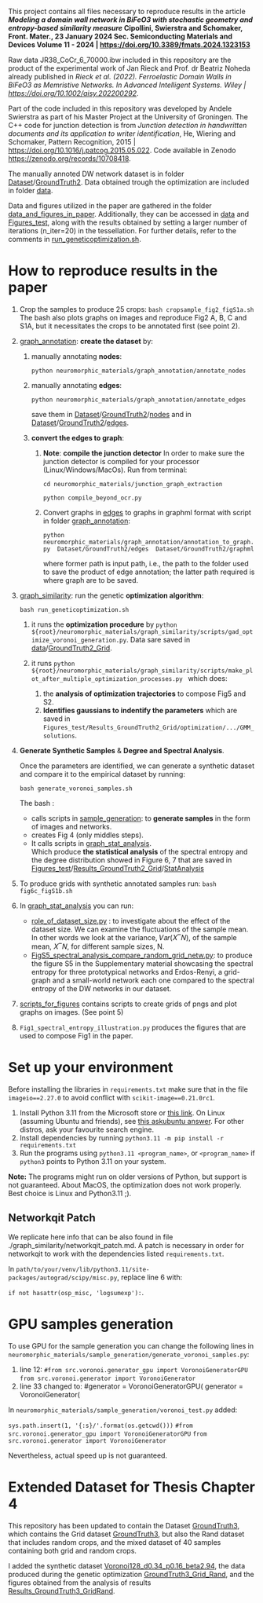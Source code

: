 This project contains all files necessary to reproduce results in the article 
**_Modeling a domain wall network in BiFeO3 with stochastic geometry and entropy-based similarity measure_ Cipollini, Swierstra and Schomaker, Front. Mater., 23 January 2024
Sec. Semiconducting Materials and Devices
Volume 11 - 2024 | https://doi.org/10.3389/fmats.2024.1323153**

Raw data JR38_CoCr_6_70000.ibw included in this repository are the product of the experimental work of Jan Rieck and Prof. dr Beatriz Noheda already published in _Rieck et al. (2022). Ferroelastic Domain Walls in BiFeO3 as Memristive Networks. In Advanced Intelligent Systems. Wiley | https://doi.org/10.1002/aisy.202200292_.

Part of the code included in this repository was developed by Andele Swierstra as part of his Master Project at the University of Groningen.
The C++ code for junction detection is from _Junction detection in handwritten documents and its application to writer identification_, He, Wiering and Schomaker,
Pattern Recognition,
2015 | https://doi.org/10.1016/j.patcog.2015.05.022. Code available in Zenodo https://zenodo.org/records/10708418.

The manually annoted DW network dataset is in folder [Dataset](Dataset)/[GroundTruth2](Dataset%2FGroundTruth2).
Data obtained trough the optimization are included in folder [data](data).

Data and figures utilized in the paper are gathered in the folder [data_and_figures_in_paper](data_and_figures_in_paper). Additionally, they can be accessed in [data](data) and [Figures_test](Figures_test), along with the results obtained by setting a larger number of iterations (n_iter=20) in the tessellation. For further details, refer to the comments in [run_geneticoptimization.sh](run_geneticoptimization.sh).

# How to reproduce results in the paper
1) Crop the samples to produce 25 crops:
`bash cropsample_fig2_figS1a.sh`
The bash also plots graphs on images and reproduce Fig2 A, B, C and S1A, but it necessitates the crops to be annotated 
first (see point 2).

2) [graph_annotation](neuromorphic_materials/graph_annotation): **create the dataset** by:
   1) manually annotating **nodes**: 
   
      `python neuromorphic_materials/graph_annotation/annotate_nodes`
      
   2) manually annotating **edges**:
   
      `python neuromorphic_materials/graph_annotation/annotate_edges` 
   
      save them in [Dataset](Dataset)/[GroundTruth2](Dataset%2FGroundTruth2)/[nodes](Dataset%2FGroundTruth2%2Fnodes) and in [Dataset](Dataset)/[GroundTruth2](Dataset%2FGroundTruth2)/[edges](Dataset%2FGroundTruth2%2Fedges).
      
   3) **convert the edges to graph**:
      1) **Note**: **compile the junction detector**
         In order to make sure the junction detector is compiled for your processor (Linux/Windows/MacOs).
         Run from terminal:
            
         `cd neuromorphic_materials/junction_graph_extraction`
      
         `python compile_beyond_ocr.py`
      
      2) Convert graphs in [edges](Dataset%2FGroundTruth2%2Fedges) to graphs in graphml format with script in folder [graph_annotation](neuromorphic_materials%2Fgraph_annotation):
         
         `python neuromorphic_materials/graph_annotation/annotation_to_graph.py 
          Dataset/GroundTruth2/edges 
          Dataset/GroundTruth2/graphml` 
      
         where former path is input path, i.e., the path to the folder used 
         to save the product of edge annotation;
         the latter path required is where graph are to be saved.


3) [graph_similarity](neuromorphic_materials/graph_similarity): run the genetic **optimization algorithm**:
    
   `bash run_geneticoptimization.sh`


   1) it runs the **optimization procedure** by `python ${root}/neuromorphic_materials/graph_similarity/scripts/gad_optimize_voronoi_generation.py`.
      Data sare saved in [data](data)/[GroundTruth2_Grid](data%2FGroundTruth2_Grid).
      
   2) it runs `python ${root}/neuromorphic_materials/graph_similarity/scripts/make_plot_after_multiple_optimization_processes.py ` which does:
      1) the **analysis of optimization trajectories** 
         to compose Fig5 and S2.
      2) **Identifies gaussians to indentify 
         the parameters** which are saved in `Figures_test/Results_GroundTruth2_Grid/optimization/.../GMM_solutions`.


4) **Generate Synthetic Samples** & **Degree and Spectral Analysis**.

   Once the parameters are identified, we can generate a synthetic dataset and compare it to the 
   empirical dataset by running:

   `bash generate_voronoi_samples.sh`

    The bash :
     - calls scripts in [sample_generation](neuromorphic_materials%2Fsample_generation): to **generate samples** in the form of images and networks.
     - creates Fig 4 (only middles steps).
     - It calls scripts in [graph_stat_analysis](neuromorphic_materials%2Fgraph_stat_analysis).\
       Which produce **the statistical analysis** of the spectral entropy and the degree distribution showed in Figure 6, 
       7 that are saved in [Figures_test](Figures_test)/[Results_GroundTruth2_Grid](Figures_test%2FResults_GroundTruth2_Grid)/[StatAnalysis](Figures_test%2FResults_GroundTruth2_Grid%2FStatAnalysis)
   
5) To produce grids with synthetic annotated samples run:
    `bash fig6c_figS1b.sh`

6) In [graph_stat_analysis](neuromorphic_materials%2Fgraph_stat_analysis) you can run:
   - [role_of_dataset_size.py](role_of_dataset_size.py) : to investigate about the effect of the dataset size. We can examine the fluctuations
   of the sample mean.
   In other words we look at the variance, 𝑉𝑎𝑟(𝑋‾𝑁), of the sample mean, 𝑋‾𝑁, for different sample
   sizes, N.
   - [FigS5_spectral_analysis_compare_random_grid_netw.py](FigS5_spectral_analysis_compare_random_grid_netw.py): to produce
         the figure S5 in the Supplementary material showcasing the spectral entropy for three prototypical networks
         and Erdos-Renyi, a grid-graph and a small-world network each one compared to the spectral entropy of the DW networks in 
         our dataset.

6) [scripts_for_figures](neuromorphic_materials%2Fscripts_for_figures) contains scripts to create grids of pngs and plot graphs on images. (See point 5)

7) `Fig1_spectral_entropy_illustration.py` produces the figures that are used to compose Fig1 in the paper.


# Set up your environment

Before installing the libraries in `requirements.txt` make sure that in the file `imageio==2.27.0` to avoid conflict with `scikit-image==0.21.0rc1`.

1. Install Python 3.11 from the Microsoft store or [this link](https://www.python.org/downloads/release/python-3113/). On Linux (assuming Ubuntu and friends), see [this askubuntu answer](https://askubuntu.com/a/682875). For other distros, ask your favourite search engine.
2. Install dependencies by running `python3.11 -m pip install -r requirements.txt`
3. Run the programs using `python3.11 <program_name>`, or `<program_name>` if `python3` points to Python 3.11 on your system.

**Note:** The programs might run on older versions of Python, but support is not guaranteed. 
About MacOS, the optimization does not work properly. Best choice is Linux and Python3.11 ;).

## Networkqit Patch
We replicate here info that can be also found in file ./graph_similarity/networkqit_patch.md.
A patch is necessary in order for networkqit to work with the dependencies listed `requirements.txt`.

In `path/to/your/venv/lib/python3.11/site-packages/autograd/scipy/misc.py`, replace line 6 with:

`if not hasattr(osp_misc, 'logsumexp'):`.

# GPU samples generation
To use GPU for the sample generation you can change the following lines in `neuromorphic_materials/sample_generation/generate_voronoi_samples.py`:
1) line 12:
   `#from src.voronoi.generator_gpu import VoronoiGeneratorGPU`
   `from src.voronoi.generator import VoronoiGenerator`
3) line 33 changed to:
    #generator = VoronoiGeneratorGPU(
    generator = VoronoiGenerator(

In `neuromorphic_materials/sample_generation/voronoi_test.py` added:

`sys.path.insert(1, '{:s}/'.format(os.getcwd()))`
`#from src.voronoi.generator_gpu import VoronoiGeneratorGPU`
`from src.voronoi.generator import VoronoiGenerator`

Nevertheless, actual speed up is not guaranteed.


# Extended Dataset for Thesis Chapter 4

This repository has been updated to contain the Dataset [GroundTruth3](Dataset/GroundTruth3), which contains the Grid dataset
[GroundTruth3](Dataset/GroundTruth3), but also the Rand dataset that includes random crops, and the mixed dataset of 40 samples
containing both grid and random crops.

I added the synthetic dataset [Voronoi128_d0.34_p0.16_beta2.94](Dataset/Voronoi128_d0.34_p0.16_beta2.94), 
the data produced during the genetic optimization [GroundTruth3_Grid_Rand](data/GroundTruth3_Grid_Rand),
and the figures obtained from the analysis of results [Results_GroundTruth3_GridRand](Figures_test/Results_GroundTruth3_GridRand).


